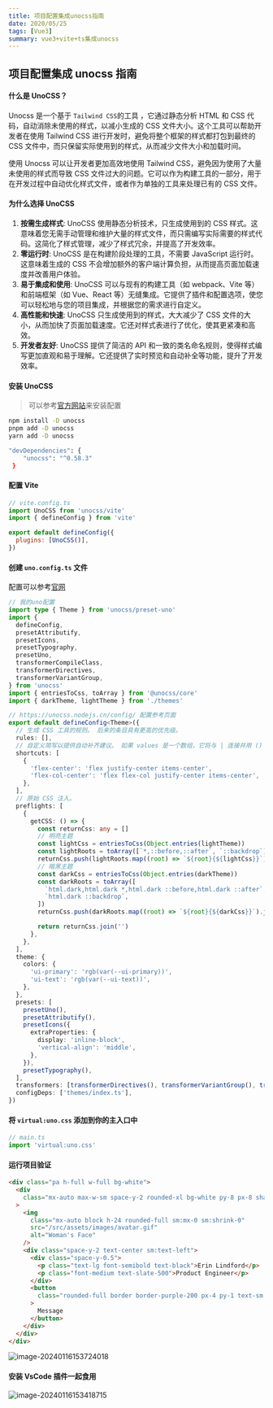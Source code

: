 ```yaml
---
title: 项目配置集成unocss指南
date: 2020/05/25
tags: [Vue3]
summary: vue3+vite+ts集成unocss
---
```


## 项目配置集成 unocss 指南

#### 什么是 UnoCSS？

Unocss 是一个基于 `Tailwind CSS`的工具 ，它通过静态分析 HTML 和 CSS 代码，自动消除未使用的样式，以减小生成的 CSS 文件大小。这个工具可以帮助开发者在使用 Tailwind CSS 进行开发时，避免将整个框架的样式都打包到最终的 CSS 文件中，而只保留实际使用到的样式，从而减少文件大小和加载时间。

使用 Unocss 可以让开发者更加高效地使用 Tailwind CSS，避免因为使用了大量未使用的样式而导致 CSS 文件过大的问题。它可以作为构建工具的一部分，用于在开发过程中自动优化样式文件，或者作为单独的工具来处理已有的 CSS 文件。

#### 为什么选择 UnoCSS

1. **按需生成样式**: UnoCSS 使用静态分析技术，只生成使用到的 CSS 样式。这意味着您无需手动管理和维护大量的样式文件，而只需编写实际需要的样式代码。这简化了样式管理，减少了样式冗余，并提高了开发效率。
2. **零运行时**: UnoCSS 是在构建阶段处理的工具，不需要 JavaScript 运行时。这意味着生成的 CSS 不会增加额外的客户端计算负担，从而提高页面加载速度并改善用户体验。
3. **易于集成和使用**: UnoCSS 可以与现有的构建工具（如 webpack、Vite 等）和前端框架（如 Vue、React 等）无缝集成。它提供了插件和配置选项，使您可以轻松地与您的项目集成，并根据您的需求进行自定义。
4. **高性能和快速**: UnoCSS 只生成使用到的样式，大大减少了 CSS 文件的大小，从而加快了页面加载速度。它还对样式表进行了优化，使其更紧凑和高效。
5. **开发者友好**: UnoCSS 提供了简洁的 API 和一致的类名命名规则，使得样式编写更加直观和易于理解。它还提供了实时预览和自动补全等功能，提升了开发效率。

#### 安装 UnoCSS

> 可以参考[官方网站](https://unocss.nodejs.cn/integrations/vite)来安装配置

```sh
npm install -D unocss
pnpm add -D unocss
yarn add -D unocss

"devDependencies": {
    "unocss": "^0.58.3"
 }
```

#### 配置 Vite

```js
// vite.config.ts
import UnoCSS from 'unocss/vite'
import { defineConfig } from 'vite'

export default defineConfig({
  plugins: [UnoCSS()],
})
```

#### 创建 `uno.config.ts` 文件

配置可以参考[官网](https://unocss.nodejs.cn/config/)

```ts
// 我的uno配置
import type { Theme } from 'unocss/preset-uno'
import {
  defineConfig,
  presetAttributify,
  presetIcons,
  presetTypography,
  presetUno,
  transformerCompileClass,
  transformerDirectives,
  transformerVariantGroup,
} from 'unocss'
import { entriesToCss, toArray } from '@unocss/core'
import { darkTheme, lightTheme } from './themes'

// https://unocss.nodejs.cn/config/ 配置参考页面
export default defineConfig<Theme>({
  // 生成 CSS 工具的规则。 后来的条目具有更高的优先级。
  rules: [],
  // 自定义简写以提供自动补齐建议。 如果 values 是一个数组，它将与 | 连接并用 () 封装。
  shortcuts: [
    {
      'flex-center': 'flex justify-center items-center',
      'flex-col-center': 'flex flex-col justify-center items-center',
    },
  ],
  // 原始 CSS 注入。
  preflights: [
    {
      getCSS: () => {
        const returnCss: any = []
        // 明亮主题
        const lightCss = entriesToCss(Object.entries(lightTheme))
        const lightRoots = toArray([`*,::before,::after`, `::backdrop`])
        returnCss.push(lightRoots.map((root) => `${root}{${lightCss}}`).join(''))
        // 暗黑主题
        const darkCss = entriesToCss(Object.entries(darkTheme))
        const darkRoots = toArray([
          `html.dark,html.dark *,html.dark ::before,html.dark ::after`,
          `html.dark ::backdrop`,
        ])
        returnCss.push(darkRoots.map((root) => `${root}{${darkCss}}`).join(''))

        return returnCss.join('')
      },
    },
  ],
  theme: {
    colors: {
      'ui-primary': 'rgb(var(--ui-primary))',
      'ui-text': 'rgb(var(--ui-text))',
    },
  },
  presets: [
    presetUno(),
    presetAttributify(),
    presetIcons({
      extraProperties: {
        display: 'inline-block',
        'vertical-align': 'middle',
      },
    }),
    presetTypography(),
  ],
  transformers: [transformerDirectives(), transformerVariantGroup(), transformerCompileClass()],
  configDeps: ['themes/index.ts'],
})
```

#### 将 `virtual:uno.css` 添加到你的主入口中

```ts
// main.ts
import 'virtual:uno.css'
```

#### 运行项目验证

```html
<div class="pa h-full w-full bg-white">
  <div
    class="mx-auto max-w-sm space-y-2 rounded-xl bg-white py-8 px-8 shadow-lg sm:flex sm:items-center sm:space-y-0 sm:space-x-6 sm:py-4"
  >
    <img
      class="mx-auto block h-24 rounded-full sm:mx-0 sm:shrink-0"
      src="/src/assets/images/avatar.gif"
      alt="Woman's Face"
    />
    <div class="space-y-2 text-center sm:text-left">
      <div class="space-y-0.5">
        <p class="text-lg font-semibold text-black">Erin Lindford</p>
        <p class="font-medium text-slate-500">Product Engineer</p>
      </div>
      <button
        class="rounded-full border border-purple-200 px-4 py-1 text-sm font-semibold text-purple-600 hover:border-transparent hover:bg-purple-600 hover:text-white focus:outline-none focus:ring-2 focus:ring-purple-600 focus:ring-offset-2"
      >
        Message
      </button>
    </div>
  </div>
</div>
```

![image-20240116153724018](https://iskr.gitee.io/pic/blog/image-20240116153724018.png)

#### 安装 VsCode 插件一起食用

![image-20240116153418715](https://iskr.gitee.io/pic/blog/image-20240116153418715.png)

